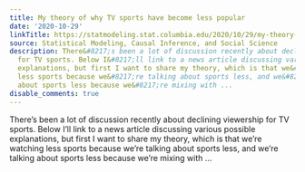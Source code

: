 ```yaml
---
title: My theory of why TV sports have become less popular
date: '2020-10-29'
linkTitle: https://statmodeling.stat.columbia.edu/2020/10/29/my-theory-of-why-tv-sports-have-become-less-popular/
source: Statistical Modeling, Causal Inference, and Social Science
description: There&#8217;s been a lot of discussion recently about declining viewership
  for TV sports. Below I&#8217;ll link to a news article discussing various possible
  explanations, but first I want to share my theory, which is that we&#8217;re watching
  less sports because we&#8217;re talking about sports less, and we&#8217;re talking
  about sports less because we&#8217;re mixing with ...
disable_comments: true
---
```

There&#8217;s been a lot of discussion recently about declining viewership for TV sports. Below I&#8217;ll link to a news article discussing various possible explanations, but first I want to share my theory, which is that we&#8217;re watching less sports because we&#8217;re talking about sports less, and we&#8217;re talking about sports less because we&#8217;re mixing with ...